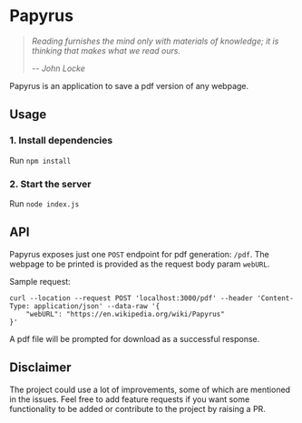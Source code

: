 # Papyrus

> _Reading furnishes the mind only with materials of knowledge; it is thinking that makes what we read ours._
>
>-- _John Locke_

Papyrus is an application to save a pdf version of any webpage.

## Usage

### 1. Install dependencies
Run `npm install`

### 2. Start the server
Run `node index.js`

## API
Papyrus exposes just one `POST` endpoint for pdf generation: `/pdf`. The webpage to be printed is provided as the
request body param `webURL`.

Sample request:

```shell
curl --location --request POST 'localhost:3000/pdf' --header 'Content-Type: application/json' --data-raw '{
    "webURL": "https://en.wikipedia.org/wiki/Papyrus"
}'
```

A pdf file will be prompted for download as a successful response.

## Disclaimer

The project could use a lot of improvements, some of which are mentioned in the issues. Feel free to add feature
requests if you want some functionality to be added or contribute to the project by raising a PR.